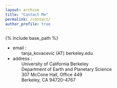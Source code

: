 ```yaml
---
layout: archive
title: "Contact Me"
permalink: /contact/
author_profile: true
---
```


{% include base_path %}

* email : \
&nbsp;&nbsp;&nbsp;&nbsp;&nbsp;&nbsp; tanja_kovacevic (AT) berkeley.edu
* address :\
&nbsp;&nbsp;&nbsp;&nbsp;&nbsp;&nbsp; University of California Berkeley \
&nbsp;&nbsp;&nbsp;&nbsp;&nbsp;&nbsp; Department of Earth and Planetary Science \
&nbsp;&nbsp;&nbsp;&nbsp;&nbsp;&nbsp; 307 McCone Hall, Office 449 \
&nbsp;&nbsp;&nbsp;&nbsp;&nbsp;&nbsp; Berkeley, CA 94720-4767
